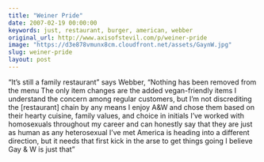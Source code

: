 ```yaml
---
title: "Weiner Pride"
date: 2007-02-19 00:00:00
keywords: just, restaurant, burger, american, webber
original_url: http://www.axisofstevil.com/p/weiner-pride
image: "https://d3e878vmunx8cm.cloudfront.net/assets/GaynW.jpg"
slug: weiner-pride
layout: post
---
```


“It’s still a family restaurant” says Webber, “Nothing has been removed from the menu The only item changes are the added vegan-friendly items I understand the concern among regular customers, but I’m not discrediting the [restaurant] chain by any means  I enjoy A&amp;W and chose them based on their hearty cuisine, family values, and choice in initials  I’ve worked with homosexuals throughout my career and can honestly say that they are just as human as any heterosexual I’ve met  America is heading into a different direction, but it needs that first kick in the arse to get things going  I believe Gay &amp; W is just that”

